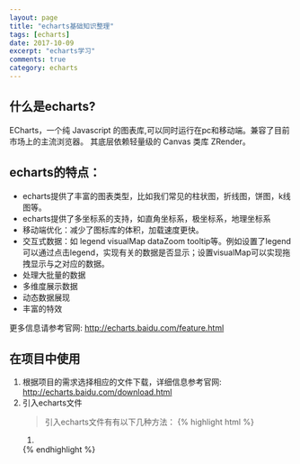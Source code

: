 ```yaml
---
layout: page
title: "echarts基础知识整理"
tags: [echarts]
date: 2017-10-09
excerpt: "echarts学习"
comments: true
category: echarts
---
```

## 什么是echarts?
ECharts，一个纯 Javascript 的图表库,可以同时运行在pc和移动端。兼容了目前市场上的主流浏览器。
其底层依赖轻量级的 Canvas 类库 ZRender。

## echarts的特点：
- echarts提供了丰富的图表类型，比如我们常见的柱状图，折线图，饼图，k线图等。  
- echarts提供了多坐标系的支持，如直角坐标系，极坐标系，地理坐标系
- 移动端优化：减少了图标库的体积，加载速度更快。
- 交互式数据：如 legend visualMap dataZoom tooltip等。例如设置了legend可以通过点击legend，实现有关的数据是否显示；设置visualMap可以实现拖拽显示与之对应的数据。
- 处理大批量的数据
- 多维度展示数据
- 动态数据展现
- 丰富的特效

更多信息请参考官网: <http://echarts.baidu.com/feature.html> 

## 在项目中使用
1. 根据项目的需求选择相应的文件下载，详细信息参考官网: <http://echarts.baidu.com/download.html>
2. 引入echarts文件
    > 引入echarts文件有有以下几种方法：
    {% highlight html %}
    <!-- 引入 ECharts 文件 -->
    1. <script src="echarts.min.js"></script>
    {% endhighlight %}    

